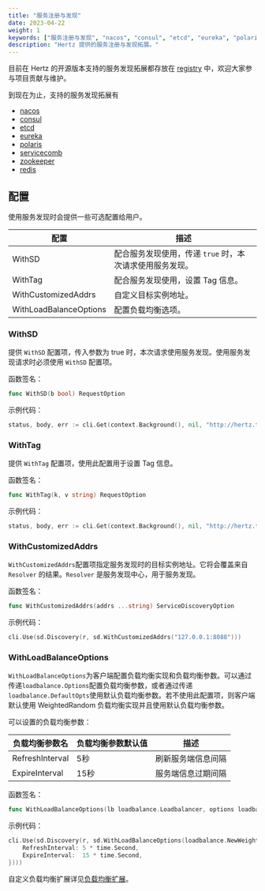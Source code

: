 ```yaml
---
title: "服务注册与发现"
date: 2023-04-22
weight: 1
keywords: ["服务注册与发现", "nacos", "consul", "etcd", "eureka", "polaris", "servicecomb", "zookeeper", "redis"]
description: "Hertz 提供的服务注册与发现拓展。"
---
```


目前在 Hertz 的开源版本支持的服务发现拓展都存放在 [registry](https://github.com/hertz-contrib/registry) 中，欢迎大家参与项目贡献与维护。

到现在为止，支持的服务发现拓展有

- [nacos](https://github.com/hertz-contrib/registry/tree/main/nacos)
- [consul](https://github.com/hertz-contrib/registry/tree/main/consul)
- [etcd](https://github.com/hertz-contrib/registry/tree/main/etcd)
- [eureka](https://github.com/hertz-contrib/registry/tree/main/eureka)
- [polaris](https://github.com/hertz-contrib/registry/tree/main/polaris)
- [servicecomb](https://github.com/hertz-contrib/registry/tree/main/servicecomb)
- [zookeeper](https://github.com/hertz-contrib/registry/tree/main/zookeeper)
- [redis](https://github.com/hertz-contrib/registry/tree/main/redis)

## 配置

使用服务发现时会提供一些可选配置给用户。

| 配置                   | 描述                                       |
| ---------------------- | ------------------------------------------ |
| WithSD                 | 配合服务发现使用，传递 `true` 时，本次请求使用服务发现。 |
| WithTag                | 配合服务发现使用，设置 Tag 信息。             |
| WithCustomizedAddrs    | 自定义目标实例地址。                       |
| WithLoadBalanceOptions | 配置负载均衡选项。                         |

### WithSD

提供 `WithSD` 配置项，传入参数为 true 时，本次请求使用服务发现。使用服务发现请求时必须使用 `WithSD` 配置项。

函数签名：

```go
func WithSD(b bool) RequestOption
```

示例代码：

```go
status, body, err := cli.Get(context.Background(), nil, "http://hertz.test.demo/ping", config.WithSD(true))
```

### WithTag

提供 `WithTag` 配置项，使用此配置用于设置 Tag 信息。

函数签名：

```go
func WithTag(k, v string) RequestOption
```

示例代码：

```go
status, body, err := cli.Get(context.Background(), nil, "http://hertz.test.demo/ping", config.WithTag("foo", "var"))
```

### WithCustomizedAddrs

`WithCustomizedAddrs`配置项指定服务发现时的目标实例地址。它将会覆盖来自 `Resolver` 的结果。`Resolver` 是服务发现中心，用于服务发现。

函数签名：

```go
func WithCustomizedAddrs(addrs ...string) ServiceDiscoveryOption
```

示例代码：

```go
cli.Use(sd.Discovery(r, sd.WithCustomizedAddrs("127.0.0.1:8088")))
```

### WithLoadBalanceOptions

`WithLoadBalanceOptions`为客户端配置负载均衡实现和负载均衡参数。可以通过传递`loadbalance.Options`配置负载均衡参数，或者通过传递`loadbalance.DefaultOpts`使用默认负载均衡参数。若不使用此配置项，则客户端默认使用 WeightedRandom  负载均衡实现并且使用默认负载均衡参数。

可以设置的负载均衡参数：

| 负载均衡参数名  | 负载均衡参数默认值 | 描述               |
| --------------- | ------------------ | ------------------ |
| RefreshInterval | 5秒                | 刷新服务端信息间隔 |
| ExpireInterval  | 15秒               | 服务端信息过期间隔 |

函数签名：

```go
func WithLoadBalanceOptions(lb loadbalance.Loadbalancer, options loadbalance.Options) ServiceDiscoveryOption 
```

示例代码：

```go
cli.Use(sd.Discovery(r, sd.WithLoadBalanceOptions(loadbalance.NewWeightedBalancer(), loadbalance.Options{
	RefreshInterval: 5 * time.Second,
	ExpireInterval:  15 * time.Second,
})))
```
自定义负载均衡扩展详见[负载均衡扩展](/zh/docs/hertz/tutorials/framework-exten/service_discovery/#负载均衡扩展)。
